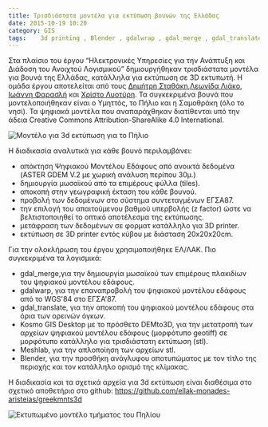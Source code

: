 ```yaml
---
title: Τρισδιάστατα μοντέλα για εκτύπωση βουνών της Ελλάδας
date: 2015-10-19 10:20
category: GIS
tags:    3d printing , Blender , gdalwrap , gdal_merge , gdal_translate , Meshlab , ΕΛ/ΛΑΚ
---
```

 
Στα πλαίσιο του έργου “Ηλεκτρονικές Υπηρεσίες για την Ανάπτυξη και Διάδοση του Ανοιχτού Λογισμικού” δημιουργήθηκαν τρισδιάστατα μοντέλα για βουνά της Ελλάδας, κατάλληλα για εκτύπωση σε 3D εκτυπωτή.
Η ομάδα έργου αποτελείται από τους [Δημήτρη Σταθάκη](https://gr.linkedin.com/in/dstath),[Λεωνίδα Λιάκο](https://gr.linkedin.com/in/leonidasliakos), [Ιωάννη Φαρασλή](https://gr.linkedin.com/pub/faraslis-ioannis/9/30b/40) και [Χρίστο Λυοτύρη](https://www.linkedin.com/pub/christos-liotiris/a0/32b/18).
Τα συγκεκριμένα βουνά που μοντελοποιήθηκαν είναι ο Υμηττός, το Πήλιο και η Σαμοθράκη (όλο το νησί). Τα ψηφιακά μοντέλα που αναπαράχθηκαν διατίθενται υπό την άδεια Creative Commons Attribution-ShareAlike 4.0 International.

![Μοντέλο για 3d εκτύπωση για το Πήλιο]({static}images/8acbf210-6b77-11e5-98b4-73c6c8739ceb-1024x483.png)

Η διαδικασία αναλυτικά για κάθε βουνό περιλαμβάνει:

- απόκτηση Ψηφιακού Μοντέλου Εδάφους από ανοικτά δεδομένα (ASTER GDEM V.2 με χωρική ανάλυση περίπου 30μ.)
- δημιουργία μωσαϊκού από τα επιμέρους φύλλα (tiles).
- αποκοπή στην γεωγραφική έκταση του κάθε βουνού.
- προβολή των δεδομένων στο σύστημα συντεταγμένων ΕΓΣΑ87.
- την επιλογή του απαιτούμενου βαθμού υπερβολής (z factor) ώστε να βελτιστοποιηθεί το οπτικό αποτέλεσμα της εκτύπωσης.
- μετάφραση των δεδομένων σε φορματ κατάλληλο για 3D printer.
- εκτύπωση σε 3D printer εντός κύβου με διάσταση 20x20x20cm.

Για την ολοκλήρωση του έργου χρησιμοποιήθηκε ΕΛ/ΛΑΚ.
Πιο συγκεκριμένα τα λογισμικά:

- gdal_merge,για την δημιουργία μωσαϊκού των επιμέρους πλακιδίων του ψηφιακού μοντέλου εδάφους.
- gdalwarp, για την επαναπροβολή του ψηφιακού μοντέλου εδάφους από το WGS'84 στο ΕΓΣΑ'87.
- gdal_translate, για την αποκοπή του ψηφιακού μοντέλου εδάφους στα όρια των ορεινών όγκων.
- Kosmo GIS Desktop με το πρόσθετο DEMto3D, για την μετατροπή των αρχείων ψηφιακού μοντέλου εδάφους (μορφότυπο geotiff) σε μορφότυπο κατάλληλο για τρισδιάστατη εκτύπωση (stl).
- Meshlab, για την απλοποίηση των αρχείων stl.
- Blender, για την προσθήκη ανάγλυφου αποτυπώματος με τον τίτλο της περιοχής και τον κατάλληλο ορισμό της κλίμακας.

Η διαδικασία και τα σχετικά αρχεία για 3d εκτύπωση είναι διαθέσιμα στο σχετικό αποθετήριο στο github:
<https://github.com/ellak-monades-aristeias/greekmnts3d>
</BR>

![Εκτυπωμένο μοντέλο τμήματος του Πηλίου]({static}images/94cfbbe8-6b77-11e5-872e-0147ac615e8a-300x225.jpg)


